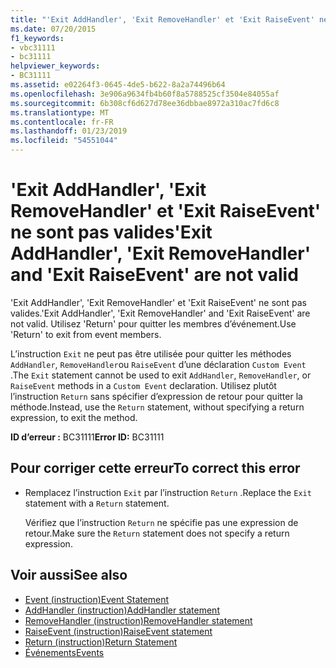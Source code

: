 ```yaml
---
title: "'Exit AddHandler', 'Exit RemoveHandler' et 'Exit RaiseEvent' ne sont pas valides"
ms.date: 07/20/2015
f1_keywords:
- vbc31111
- bc31111
helpviewer_keywords:
- BC31111
ms.assetid: e02264f3-0645-4de5-b622-8a2a74496b64
ms.openlocfilehash: 3e906a9634fb4b60f8a5788525cf3504e84055af
ms.sourcegitcommit: 6b308cf6d627d78ee36dbbae8972a310ac7fd6c8
ms.translationtype: MT
ms.contentlocale: fr-FR
ms.lasthandoff: 01/23/2019
ms.locfileid: "54551044"
---
```

# <a name="exit-addhandler-exit-removehandler-and-exit-raiseevent-are-not-valid"></a><span data-ttu-id="2b5fc-102">'Exit AddHandler', 'Exit RemoveHandler' et 'Exit RaiseEvent' ne sont pas valides</span><span class="sxs-lookup"><span data-stu-id="2b5fc-102">'Exit AddHandler', 'Exit RemoveHandler' and 'Exit RaiseEvent' are not valid</span></span>
<span data-ttu-id="2b5fc-103">'Exit AddHandler', 'Exit RemoveHandler' et 'Exit RaiseEvent' ne sont pas valides.</span><span class="sxs-lookup"><span data-stu-id="2b5fc-103">'Exit AddHandler', 'Exit RemoveHandler' and 'Exit RaiseEvent' are not valid.</span></span> <span data-ttu-id="2b5fc-104">Utilisez 'Return' pour quitter les membres d’événement.</span><span class="sxs-lookup"><span data-stu-id="2b5fc-104">Use 'Return' to exit from event members.</span></span>  
  
 <span data-ttu-id="2b5fc-105">L’instruction `Exit` ne peut pas être utilisée pour quitter les méthodes `AddHandler`, `RemoveHandler`ou `RaiseEvent` d’une déclaration `Custom Event` .</span><span class="sxs-lookup"><span data-stu-id="2b5fc-105">The `Exit` statement cannot be used to exit `AddHandler`, `RemoveHandler`, or `RaiseEvent` methods in a `Custom Event` declaration.</span></span> <span data-ttu-id="2b5fc-106">Utilisez plutôt l’instruction `Return` sans spécifier d’expression de retour pour quitter la méthode.</span><span class="sxs-lookup"><span data-stu-id="2b5fc-106">Instead, use the `Return` statement, without specifying a return expression, to exit the method.</span></span>  
  
 <span data-ttu-id="2b5fc-107">**ID d’erreur :** BC31111</span><span class="sxs-lookup"><span data-stu-id="2b5fc-107">**Error ID:** BC31111</span></span>  
  
## <a name="to-correct-this-error"></a><span data-ttu-id="2b5fc-108">Pour corriger cette erreur</span><span class="sxs-lookup"><span data-stu-id="2b5fc-108">To correct this error</span></span>  
  
-   <span data-ttu-id="2b5fc-109">Remplacez l’instruction `Exit` par l’instruction `Return` .</span><span class="sxs-lookup"><span data-stu-id="2b5fc-109">Replace the `Exit` statement with a `Return` statement.</span></span>  
  
     <span data-ttu-id="2b5fc-110">Vérifiez que l’instruction `Return` ne spécifie pas une expression de retour.</span><span class="sxs-lookup"><span data-stu-id="2b5fc-110">Make sure the `Return` statement does not specify a return expression.</span></span>  
  
## <a name="see-also"></a><span data-ttu-id="2b5fc-111">Voir aussi</span><span class="sxs-lookup"><span data-stu-id="2b5fc-111">See also</span></span>
- [<span data-ttu-id="2b5fc-112">Event (instruction)</span><span class="sxs-lookup"><span data-stu-id="2b5fc-112">Event Statement</span></span>](../../visual-basic/language-reference/statements/event-statement.md)
- [<span data-ttu-id="2b5fc-113">AddHandler (instruction)</span><span class="sxs-lookup"><span data-stu-id="2b5fc-113">AddHandler statement</span></span>](~/docs/visual-basic/language-reference/statements/addhandler-statement.md)
- [<span data-ttu-id="2b5fc-114">RemoveHandler (instruction)</span><span class="sxs-lookup"><span data-stu-id="2b5fc-114">RemoveHandler statement</span></span>](~/docs/visual-basic/language-reference/statements/removehandler-statement.md)
- [<span data-ttu-id="2b5fc-115">RaiseEvent (instruction)</span><span class="sxs-lookup"><span data-stu-id="2b5fc-115">RaiseEvent statement</span></span>](~/docs/visual-basic/language-reference/statements/raiseevent-statement.md)
- [<span data-ttu-id="2b5fc-116">Return (instruction)</span><span class="sxs-lookup"><span data-stu-id="2b5fc-116">Return Statement</span></span>](../../visual-basic/language-reference/statements/return-statement.md)
- [<span data-ttu-id="2b5fc-117">Événements</span><span class="sxs-lookup"><span data-stu-id="2b5fc-117">Events</span></span>](../../visual-basic/programming-guide/language-features/events/index.md)
